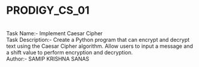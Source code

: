 # PRODIGY_CS_01
<br>Task Name:- Implement Caesar Cipher
<br>Task Description:- Create a Python program that can encrypt and decrypt text using the Caesar Cipher algorithm. Allow users to input a message and a shift value to perform encryption and decryption.
<br>Author:- SAMIP KRISHNA SANAS
